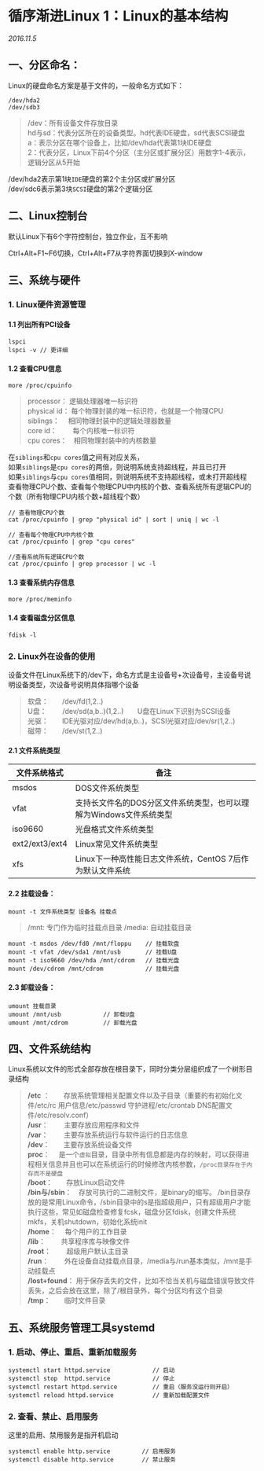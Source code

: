 # 循序渐进Linux 1：Linux的基本结构

*2016.11.5*

## 一、分区命名：
Linux的硬盘命名方案是基于文件的，一般命名方式如下：

    /dev/hda2
    /dev/sdb3

> /dev：所有设备文件存放目录  
> hd与sd：代表分区所在的设备类型。hd代表IDE硬盘，sd代表SCSI硬盘  
> a：表示分区在哪个设备上，比如/dev/hda代表第1块IDE硬盘  
> 2：代表分区，Linux下前4个分区（主分区或扩展分区）用数字1-4表示，逻辑分区从5开始  

 /dev/hda2表示第1块`IDE`硬盘的第2个主分区或扩展分区  
 /dev/sdc6表示第3块`SCSI`硬盘的第2个逻辑分区  
 
 ## 二、Linux控制台
 
 默认Linux下有6个字符控制台，独立作业，互不影响  

Ctrl+Alt+F1~F6切换，Ctrl+Alt+F7从字符界面切换到X-window  

## 三、系统与硬件
### 1. Linux硬件资源管理
#### 1.1 列出所有PCI设备
    lspci
    lspci -v // 更详细

#### 1.2 查看CPU信息
    more /proc/cpuinfo

> processor：   逻辑处理器唯一标识符  
> physical id：  每个物理封装的唯一标识符，也就是一个物理CPU  
> siblings：　   相同物理封装中的逻辑处理器数量  
> core id：　　 每个内核唯一标识符  
> cpu cores：　相同物理封装中的内核数量  

在`siblings`和`cpu cores`值之间有对应关系，  
如果`siblings`是`cpu cores`的两倍，则说明系统支持超线程，并且已打开  
如果`siblings`与`cpu cores`值相同，则说明系统不支持超线程，或未打开超线程  
查看物理CPU个数、查看每个物理CPU中内核的个数、查看系统所有逻辑CPU的个数（所有物理CPU内核个数+超线程个数）


    // 查看物理CPU个数
    cat /proc/cpuinfo | grep "physical id" | sort | uniq | wc -l

    // 查看每个物理CPU中内核个数
    cat /proc/cpuinfo | grep "cpu cores"

    //查看系统所有逻辑CPU个数
    cat /proc/cpuinfo | grep processor | wc -l



#### 1.3 查看系统内存信息

    more /proc/meminfo

#### 1.4 查看磁盘分区信息

    fdisk -l

### 2. Linux外在设备的使用

设备文件在Linux系统下的/dev下，命名方式是主设备号+次设备号，主设备号说明设备类型，次设备号说明具体指哪个设备

> 软盘：　　/dev/fd(1,2..)  
> U盘：　　 /dev/sd(a,b..)(1,2..)　　U盘在Linux下识别为SCSI设备  
> 光驱：　　IDE光驱对应/dev/hd(a,b..)，SCSI光驱对应/dev/sr(1,2..)  
> 磁带：　　/dev/st(1,2..)  

#### 2.1 文件系统类型

|  文件系统格式   |  备注   |
| --- | --- |
|  msdos   |  DOS文件系统类型 |
|  vfat   |  支持长文件名的DOS分区文件系统类型，也可以理解为Windows文件系统类型|
|  iso9660   |  光盘格式文件系统类型 |
|  ext2/ext3/ext4	   |  Linux常见文件系统类型 |
|  xfs   |  Linux下一种高性能日志文件系统，CentOS 7后作为默认文件系统 |

#### 2.2 挂载设备：
    mount -t 文件系统类型 设备名 挂载点

> /mnt:    专门作为临时挂载点目录
> /media: 自动挂载目录

    mount -t msdos /dev/fd0 /mnt/floppu    // 挂载软盘
    mount -t vfat /dev/sda1 /mnt/usb       // 挂载U盘
    mount -t iso9660 /dev/hda /mnt/cdrom   // 挂载光盘
    mount /dev/cdrom /mnt/cdrom            // 挂载光盘
    
    
#### 2.3 卸载设备：
    umount 挂载目录
    umount /mnt/usb            // 卸载U盘
    umount /mnt/cdrom          // 卸载光盘


## 四、文件系统结构

Linux系统以文件的形式全部存放在根目录下，同时分类分层组织成了一个树形目录结构
> **/etc** ：　　存放系统管理相关配置文件以及子目录（重要的有初始化文件/etc/rc 用户信息/etc/passwd 守护进程/etc/crontab DNS配置文件/etc/resolv.conf）  
> **/usr**：　　 主要存放应用程序和文件  
> **/var**：　　 主要存放系统运行与软件运行的日志信息  
> **/dev**：　　主要存放系统设备文件  
> **proc**：　   是一个`虚拟`目录，目录中所有信息都是内存的映射，可以获得进程相关信息并且也可以在系统运行的时候修改内核参数，`/proc目录存在于内存而不是硬盘`  
> **/boot**：　　存放Linux启动文件  
> **/bin与/sbin**：　存放可执行的二进制文件，是binary的缩写。 /bin目录存放的是常用Linux命令，/sbin目录中的s是指超级用户，只有超级用户才能执行这些，常见如磁盘检查修复fcsk，磁盘分区fdisk，创建文件系统mkfs，关机shutdown，初始化系统init  
> **/home**：　 每个用户的工作目录  
> **/lib**：　　   共享程序库与映像文件  
> **/root**：　　 超级用户默认主目录  
> **/run**：　　 外在设备自动挂载点目录，/media与/run基本类似，/mnt是手动挂载点  
> **/lost+found**： 用于保存丢失的文件，比如不恰当关机与磁盘错误导致文件丢失，之后会放在这里，除了/根目录外，每个分区均有这个目录  
> **/tmp**：　　临时文件目录  

## 五、系统服务管理工具systemd

### 1. 启动、停止、重启、重新加载服务

    systemctl start httpd.service            // 启动
    systemctl stop  httpd.service            // 停止
    systemctl restart httpd.service          // 重启（服务没运行则开启）
    systemctl reload httpd.service           // 重新加载配置文件
    
### 2. 查看、禁止、启用服务

这里的启用、禁用服务是指开机启动

    systemctl enable http.service         // 启用服务
    systemctl disable http.service        // 禁止服务





